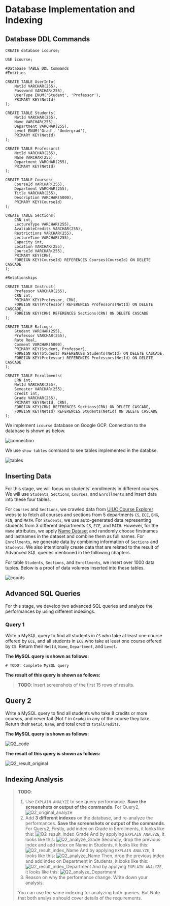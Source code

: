 # Database Implementation and Indexing

## Database DDL Commands

```mysql
CREATE database icourse;

USE icourse;

#Database TABLE DDL Commands
#Entities

CREATE TABLE UserInfo(
    NetId VARCHAR(255),
    Password VARCHAR(255),
    UserType ENUM('Student', 'Professor'),
    PRIMARY KEY(NetId)
);

CREATE TABLE Students(
    NetId VARCHAR(255),
    Name VARCHAR(255),
    Department VARCHAR(255),
    Level ENUM('Grad', 'Undergrad'),
    PRIMARY KEY(NetId)
);

CREATE TABLE Professors(
    NetId VARCHAR(255),
    Name VARCHAR(255),
    Department VARCHAR(255),
    PRIMARY KEY(NetId)
);

CREATE TABLE Courses(
    CourseId VARCHAR(255),
    Department VARCHAR(255),
    Title VARCHAR(255),
    Description VARCHAR(5000),
    PRIMARY KEY(CourseId)
);

CREATE TABLE Sections(
    CRN int,
    LectureType VARCHAR(255),
    AvaliableCredits VARCHAR(255),
    Restrictions VARCHAR(255),
    LectureTime VARCHAR(255),
    Capacity int,
    Location VARCHAR(255),
    CourseId VARCHAR(255),
    PRIMARY KEY(CRN),
    FOREIGN KEY(CourseId) REFERENCES Courses(CourseId) ON DELETE CASCADE
);

#Relationships

CREATE TABLE Instruct(
    Professor VARCHAR(255),
    CRN int,
    PRIMARY KEY(Professor, CRN),
    FOREIGN KEY(Professor) REFERENCES Professors(NetId) ON DELETE CASCADE,
    FOREIGN KEY(CRN) REFERENCES Sections(CRN) ON DELETE CASCADE
);

CREATE TABLE Ratings(
    Student VARCHAR(255),
    Professor VARCHAR(255),
    Rate Real,
    Comment VARCHAR(5000),
    PRIMARY KEY(Student, Professor),
    FOREIGN KEY(Student) REFERENCES Students(NetId) ON DELETE CASCADE,
    FOREIGN KEY(Professor) REFERENCES Professors(NetId) ON DELETE CASCADE
);

CREATE TABLE Enrollments(
    CRN int,
    NetId VARCHAR(255),
    Semester VARCHAR(255),
    Credit int,
    Grade VARCHAR(255),
    PRIMARY KEY(NetId, CRN),
    FOREIGN KEY(CRN) REFERENCES Sections(CRN) ON DELETE CASCADE,
    FOREIGN KEY(NetId) REFERENCES Students(NetId) ON DELETE CASCADE
);
```

We implement `icourse` database on Google GCP. Connection to the database is shown as below.

![connection](images/connection.png)

We use `show tables` command to see tables implemented in the databse.

![tables](images/tables.png)

## Inserting Data

For this stage, we will focus on students' enrollments in different courses. We will use `Students`, `Sections`, `Courses`, and `Enrollments` and insert data into these four tables.

For `Courses` and `Sections`, we crawled data from [UIUC Course Explorer](https://courses.illinois.edu//) website to fetch all courses and sections from 5 departments `CS`, `ECE`, `ENG`, `FIN`, and `MATH`. For `Students`, we use auto-generated data representing students from 3 different departments `CS`, `ECE`, and `MATH`. However, for the `Name` attributes, we apply [Name Dataset](https://github.com/smashew/NameDatabases) and randomly choose firstnames and lastnames in the dataset and combine them as full names. For `Enrollments`, we generate data by combining information of `Sections` and `Students`. We also intentionally create data that are related to the result of Advanced SQL queries mentioned in the following chapters.

For table `Students`, `Sections`, and `Enrollments`, we insert over 1000 data tuples. Below is a proof of data volumes inserted into these tables.

![counts](images/counts.png)

## Advanced SQL Queries

For this stage, we develop two advanced SQL queries and analyze the performances by using different indexings.

### Query 1

Write a MySQL query to find all students in `CS` who take at least one course offered by `ECE`, and all students in `ECE` who take at least one course offered by `CS`. Return their `NetId`, `Name`, `Department`, and `Level`.

**The MySQL query is shown as follows:**

```mysql
# TODO: Complete MySQL query
```

**The result of this query is shown as follows:**

> **TODO**: Insert screenshots of the first 15 rows of results.

## Query 2

Write a MySQL query to find all students who take 8 credits or more courses, and never fail (Not `F` in `Grade`) in any of the course they take. Return their `NetId`, `Name`, and total credits `totalCredits`.

**The MySQL query is shown as follows:**


![Q2_code](images/Q2_code.jpg)


**The result of this query is shown as follows:**

![Q2_result_original](images/Q2_result_original.jpg)


## Indexing Analysis

> **TODO**: 
> 1. Use `EXPLAIN ANALYZE` to see query performance. **Save the screenshots or output of the commands**.
For Query2,
![Q2_original_analyze](images/Q2_original_analyze.jpg)
> 2. Add **3 different indexes** on the database, and re-analyze the performances. **Save the screenshots or output of the commands**.
For Query2,
Firstly, add index on Grade in Enrollments, it looks like this:
![Q2_result_index_Grade](images/Q2_result_index_Grade.png)
And by applying `EXPLAIN ANALYZE`, it looks like this:
![Q2_analyze_Grade](images/Q2_analyze_Grade.png)
Secondly, drop the previous index and add index on Name in Students, it looks like this:
![Q2_result_index_Name](images/Q2_result_index_Name.png)
And by applying `EXPLAIN ANALYZE`, it looks like this:
![Q2_analyze_Name](images/Q2_analyze_Name.png)
Then, drop the previous index and add index on Department in Students, it looks like this:
![Q2_result_index_Department](images/Q2_result_index_Department.png)
And by applying `EXPLAIN ANALYZE`, it looks like this:
![Q2_analyze_Department](images/Q2_analyze_Department.png)
> 3. Reason on why the performance change. Write down your analysis.
>
> You can use the same indexing for analyzing both queries. But Note that both analysis should cover details of the requirements.
